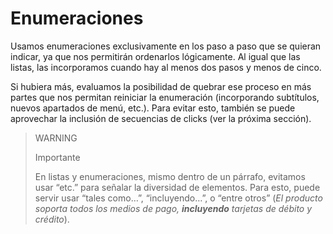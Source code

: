 # Enumeraciones

Usamos enumeraciones exclusivamente en los paso a paso que se quieran indicar, ya que nos permitirán ordenarlos lógicamente. Al igual que las listas, las incorporamos cuando hay al menos dos pasos y menos de cinco. 

Si hubiera más, evaluamos la posibilidad de quebrar ese proceso en más partes que nos permitan reiniciar la enumeración (incorporando subtítulos, nuevos apartados de menú,  etc.). Para evitar esto, también se puede aprovechar la inclusión de secuencias de clicks (ver la próxima sección).

> WARNING
>
> Importante
>
> En listas y enumeraciones, mismo dentro de un párrafo, evitamos usar “etc.” para señalar la diversidad de elementos. Para esto, puede servir usar “tales como…”,  “incluyendo…”, o “entre otros” (*El producto soporta todos los medios de pago, **incluyendo** tarjetas de débito y crédito*).


